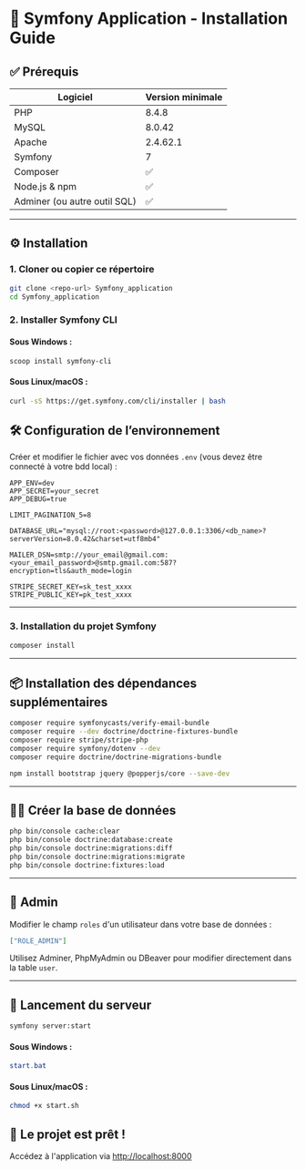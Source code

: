 # 🧪 Symfony Application - Installation Guide

## ✅ Prérequis

| Logiciel        | Version minimale |
|----------------|------------------|
| PHP            | 8.4.8            |
| MySQL          | 8.0.42           |
| Apache         | 2.4.62.1         |
| Symfony        | 7                |
| Composer       | ✅               |
| Node.js & npm  | ✅               |
| Adminer (ou autre outil SQL) | ✅  |

---

## ⚙️ Installation

### 1. Cloner ou copier ce répertoire

```bash
git clone <repo-url> Symfony_application
cd Symfony_application
```

### 2. Installer Symfony CLI

#### Sous **Windows** :
```powershell
scoop install symfony-cli
```

#### Sous **Linux/macOS** :
```bash
curl -sS https://get.symfony.com/cli/installer | bash
```

## 🛠️ Configuration de l’environnement

Créer et modifier le fichier avec vos données `.env` (vous devez être connecté à votre bdd local) :

```
APP_ENV=dev
APP_SECRET=your_secret
APP_DEBUG=true

LIMIT_PAGINATION_5=8

DATABASE_URL="mysql://root:<password>@127.0.0.1:3306/<db_name>?serverVersion=8.0.42&charset=utf8mb4"

MAILER_DSN=smtp://your_email@gmail.com:<your_email_password>@smtp.gmail.com:587?encryption=tls&auth_mode=login

STRIPE_SECRET_KEY=sk_test_xxxx
STRIPE_PUBLIC_KEY=pk_test_xxxx
```

---

### 3. Installation du projet Symfony

```bash
composer install
```

---

## 📦 Installation des dépendances supplémentaires

```bash
composer require symfonycasts/verify-email-bundle
composer require --dev doctrine/doctrine-fixtures-bundle
composer require stripe/stripe-php
composer require symfony/dotenv --dev
composer require doctrine/doctrine-migrations-bundle

npm install bootstrap jquery @popperjs/core --save-dev
```

---

## 🧑‍💻 Créer la base de données

```bash
php bin/console cache:clear
php bin/console doctrine:database:create
php bin/console doctrine:migrations:diff
php bin/console doctrine:migrations:migrate
php bin/console doctrine:fixtures:load
```

---

## 🔐 Admin

Modifier le champ `roles` d'un utilisateur dans votre base de données :

```json
["ROLE_ADMIN"]
```

Utilisez Adminer, PhpMyAdmin ou DBeaver pour modifier directement dans la table `user`.

---

## 🚀 Lancement du serveur

```bash
symfony server:start
```

#### Sous **Windows** :
```powershell
start.bat
```

#### Sous **Linux/macOS** :
```bash
chmod +x start.sh
```

## 🎉 Le projet est prêt !
Accédez à l'application via [http://localhost:8000](http://localhost:8000)
